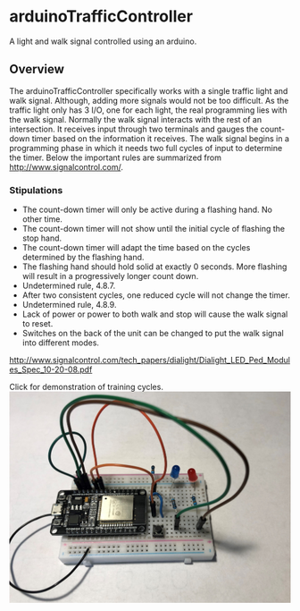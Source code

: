 # arduinoTrafficController
A light and walk signal controlled using an arduino.

## Overview
 The arduinoTrafficController specifically works with a single traffic light and walk signal. Although, adding more signals would not be too difficult. As the traffic light only has 3 I/O, one for each light, the real programming lies with the walk signal. Normally the walk signal interacts with the rest of an intersection. It receives input through two terminals and gauges the count-down timer based on the information it receives. The walk signal begins in a programming phase in which it needs two full cycles of input to determine the timer. Below the important rules are summarized from http://www.signalcontrol.com/.

### Stipulations
* The count-down timer will only be active during a flashing hand. No other time.
* The count-down timer will not show until the initial cycle of flashing the stop hand.
* The count-down timer will adapt the time based on the cycles determined by the flashing hand.
* The flashing hand should hold solid at exactly 0 seconds. More flashing will result in a progressively longer count down.
* Undetermined rule, 4.8.7. 
* After two consistent cycles, one reduced cycle will not change the timer.
* Undetermined rule, 4.8.9.
* Lack of power or power to both walk and stop will cause the walk signal to reset.
* Switches on the back of the unit can be changed to put the walk signal into different modes.

http://www.signalcontrol.com/tech_papers/dialight/Dialight_LED_Ped_Modules_Spec_10-20-08.pdf

Click for demonstration of training cycles.
[![](circuit.jpg)](training.mp4)
